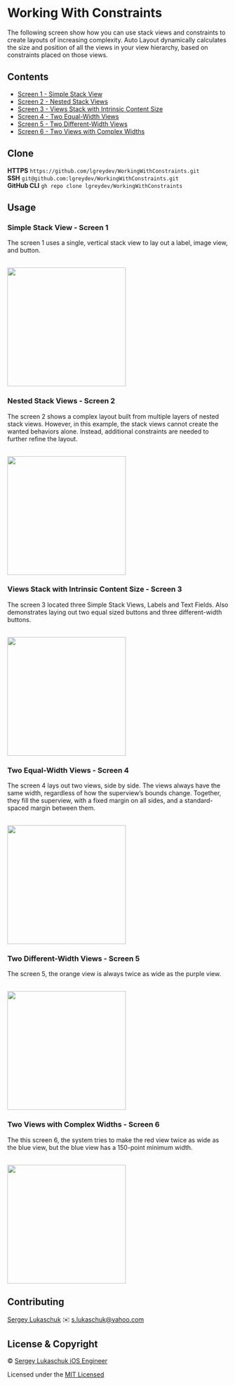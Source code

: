 # Working With Constraints
The following screen show how you can use stack views and constraints to create layouts of increasing complexity. Auto Layout dynamically calculates the size and position of all the views in your view hierarchy, based on constraints placed on those views.


## Contents
- [Screen 1 - Simple Stack View](#simple-stack-view---screen-1)
- [Screen 2 - Nested Stack Views](#nested-stack-views---screen-2)
- [Screen 3 - Views Stack with Intrinsic Content Size](#views-stack-with-intrinsic-content-size---screen-3)
- [Screen 4 - Two Equal-Width Views](#two-equal-width-views---screen-4)
- [Screen 5 - Two Different-Width Views](#two-different-width-views---screen-5)
- [Screen 6 - Two Views with Complex Widths](#two-views-with-complex-widths---screen-6)

## Clone
**HTTPS** `https://github.com/lgreydev/WorkingWithConstraints.git`<br>
**SSH** `git@github.com:lgreydev/WorkingWithConstraints.git`<br>
**GitHub CLI** `gh repo clone lgreydev/WorkingWithConstraints`<br>


## Usage

### Simple Stack View - Screen 1
The screen 1 uses a single, vertical stack view to lay out a label, image view, and button.

<br><img src="https://github.com/lgreydev/WorkingWithConstraints/blob/main/Screenshots/001.jpg" width="270"><br>


### Nested Stack Views - Screen 2
The screen 2 shows a complex layout built from multiple layers of nested stack views. However, in this example, the stack views cannot create the wanted behaviors alone. Instead, additional constraints are needed to further refine the layout.

<br><img src="https://github.com/lgreydev/WorkingWithConstraints/blob/main/Screenshots/002.jpg" width="270"><br>


### Views Stack with Intrinsic Content Size - Screen 3
The screen 3 located three Simple Stack Views, Labels and Text Fields. Also demonstrates laying out two equal sized buttons and three different-width buttons.

<br><img src="https://github.com/lgreydev/WorkingWithConstraints/blob/main/Screenshots/003.jpg" width="270"><br>


### Two Equal-Width Views - Screen 4
The screen 4 lays out two views, side by side. The views always have the same width, regardless of how the superview’s bounds change. Together, they fill the superview, with a fixed margin on all sides, and a standard-spaced margin between them.

<br><img src="https://github.com/lgreydev/WorkingWithConstraints/blob/main/Screenshots/004.jpg" width="270"><br>


### Two Different-Width Views - Screen 5
The screen 5, the orange view is always twice as wide as the purple view.

<br><img src="https://github.com/lgreydev/WorkingWithConstraints/blob/main/Screenshots/005.jpg" width="270"><br>


### Two Views with Complex Widths - Screen 6
The this screen 6, the system tries to make the red view twice as wide as the blue view, but the blue view has a 150-point minimum width. 

<br><img src="https://github.com/lgreydev/WorkingWithConstraints/blob/main/Screenshots/006.jpg" width="270"><br>


## Contributing
[Sergey Lukaschuk](https://github.com/lgreydev)  ✉️ s.lukaschuk@yahoo.com

## License & Copyright
© [Sergey Lukaschuk iOS Engineer](https://github.com/lgreydev)

Licensed under the [MIT Licensed](https://github.com/lgreydev/WorkingWithConstraints/blob/main/License)

